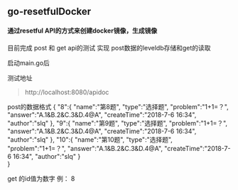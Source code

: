 ## go-resetfulDocker

#### 通过resetful API的方式来创建docker镜像，生成镜像

目前完成 post 和 get api的测试
实现 post数据的leveldb存储和get的读取

启动main.go后   

测试地址
> http://localhost:8080/apidoc

post的数据格式
{
"8":{ 
        "name":"第8题", 
        "type":"选择题", 
        "problem":"1+1=？", 
        "answer":"A.1&B.2&C.3&D.4@A", 
        "createTime":"2018-7-6 16:34", 
        "author":"slq"
   },
"9":{ 
        "name":"第9题", 
        "type":"选择题", 
        "problem":"1+1=？", 
        "answer":"A.1&B.2&C.3&D.4@A", 
        "createTime":"2018-7-6 16:34", 
        "author":"slq"
   },
"10":{ 
        "name":"第10题", 
        "type":"选择题", 
        "problem":"1+1=？", 
        "answer":"A.1&B.2&C.3&D.4@A", 
        "createTime":"2018-7-6 16:34", 
        "author":"slq"
   }             
} 

get 的id值为数字
例： 8 
